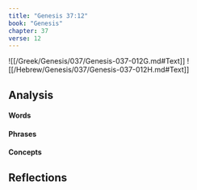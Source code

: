 ```yaml
---
title: "Genesis 37:12"
book: "Genesis"
chapter: 37
verse: 12
---
```

![[/Greek/Genesis/037/Genesis-037-012G.md#Text]]
![[/Hebrew/Genesis/037/Genesis-037-012H.md#Text]]

## Analysis

#### Words

#### Phrases

#### Concepts

## Reflections
